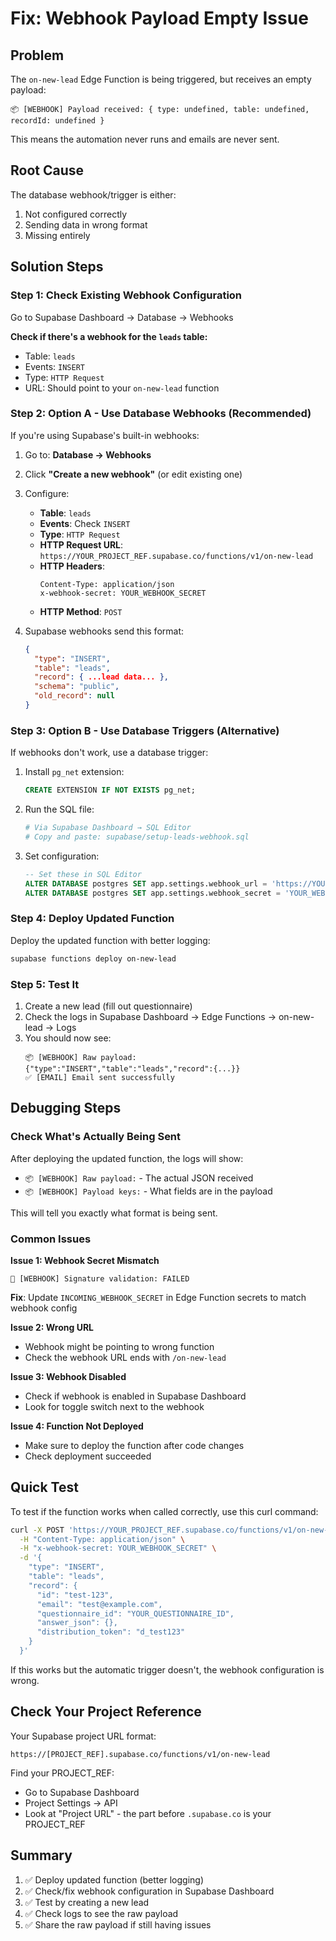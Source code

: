 # Fix: Webhook Payload Empty Issue

## Problem
The `on-new-lead` Edge Function is being triggered, but receives an empty payload:
```
📦 [WEBHOOK] Payload received: { type: undefined, table: undefined, recordId: undefined }
```

This means the automation never runs and emails are never sent.

## Root Cause
The database webhook/trigger is either:
1. Not configured correctly
2. Sending data in wrong format
3. Missing entirely

## Solution Steps

### Step 1: Check Existing Webhook Configuration

Go to Supabase Dashboard → Database → Webhooks

**Check if there's a webhook for the `leads` table:**
- Table: `leads`
- Events: `INSERT`
- Type: `HTTP Request`
- URL: Should point to your `on-new-lead` function

### Step 2: Option A - Use Database Webhooks (Recommended)

If you're using Supabase's built-in webhooks:

1. Go to: **Database → Webhooks**
2. Click **"Create a new webhook"** (or edit existing one)
3. Configure:
   - **Table**: `leads`
   - **Events**: Check `INSERT`
   - **Type**: `HTTP Request`
   - **HTTP Request URL**: `https://YOUR_PROJECT_REF.supabase.co/functions/v1/on-new-lead`
   - **HTTP Headers**:
     ```
     Content-Type: application/json
     x-webhook-secret: YOUR_WEBHOOK_SECRET
     ```
   - **HTTP Method**: `POST`

4. Supabase webhooks send this format:
   ```json
   {
     "type": "INSERT",
     "table": "leads",
     "record": { ...lead data... },
     "schema": "public",
     "old_record": null
   }
   ```

### Step 3: Option B - Use Database Triggers (Alternative)

If webhooks don't work, use a database trigger:

1. Install `pg_net` extension:
   ```sql
   CREATE EXTENSION IF NOT EXISTS pg_net;
   ```

2. Run the SQL file:
   ```bash
   # Via Supabase Dashboard → SQL Editor
   # Copy and paste: supabase/setup-leads-webhook.sql
   ```

3. Set configuration:
   ```sql
   -- Set these in SQL Editor
   ALTER DATABASE postgres SET app.settings.webhook_url = 'https://YOUR_PROJECT_REF.supabase.co/functions/v1/on-new-lead';
   ALTER DATABASE postgres SET app.settings.webhook_secret = 'YOUR_WEBHOOK_SECRET';
   ```

### Step 4: Deploy Updated Function

Deploy the updated function with better logging:

```bash
supabase functions deploy on-new-lead
```

### Step 5: Test It

1. Create a new lead (fill out questionnaire)
2. Check the logs in Supabase Dashboard → Edge Functions → on-new-lead → Logs
3. You should now see:
   ```
   📦 [WEBHOOK] Raw payload: {"type":"INSERT","table":"leads","record":{...}}
   ✅ [EMAIL] Email sent successfully
   ```

## Debugging Steps

### Check What's Actually Being Sent

After deploying the updated function, the logs will show:
- `📦 [WEBHOOK] Raw payload:` - The actual JSON received
- `📦 [WEBHOOK] Payload keys:` - What fields are in the payload

This will tell you exactly what format is being sent.

### Common Issues

**Issue 1: Webhook Secret Mismatch**
```
🔐 [WEBHOOK] Signature validation: FAILED
```
**Fix**: Update `INCOMING_WEBHOOK_SECRET` in Edge Function secrets to match webhook config

**Issue 2: Wrong URL**
- Webhook might be pointing to wrong function
- Check the webhook URL ends with `/on-new-lead`

**Issue 3: Webhook Disabled**
- Check if webhook is enabled in Supabase Dashboard
- Look for toggle switch next to the webhook

**Issue 4: Function Not Deployed**
- Make sure to deploy the function after code changes
- Check deployment succeeded

## Quick Test

To test if the function works when called correctly, use this curl command:

```bash
curl -X POST 'https://YOUR_PROJECT_REF.supabase.co/functions/v1/on-new-lead' \
  -H "Content-Type: application/json" \
  -H "x-webhook-secret: YOUR_WEBHOOK_SECRET" \
  -d '{
    "type": "INSERT",
    "table": "leads",
    "record": {
      "id": "test-123",
      "email": "test@example.com",
      "questionnaire_id": "YOUR_QUESTIONNAIRE_ID",
      "answer_json": {},
      "distribution_token": "d_test123"
    }
  }'
```

If this works but the automatic trigger doesn't, the webhook configuration is wrong.

## Check Your Project Reference

Your Supabase project URL format:
```
https://[PROJECT_REF].supabase.co/functions/v1/on-new-lead
```

Find your PROJECT_REF:
- Go to Supabase Dashboard
- Project Settings → API
- Look at "Project URL" - the part before `.supabase.co` is your PROJECT_REF

## Summary

1. ✅ Deploy updated function (better logging)
2. ✅ Check/fix webhook configuration in Supabase Dashboard
3. ✅ Test by creating a new lead
4. ✅ Check logs to see the raw payload
5. ✅ Share the raw payload if still having issues
